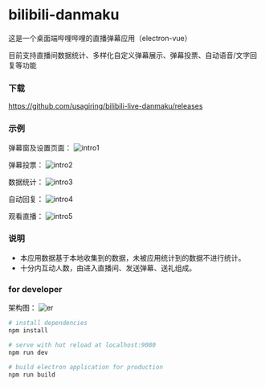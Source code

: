 # bilibili-danmaku

这是一个桌面端哔哩哔哩的直播弹幕应用（electron-vue）

目前支持直播间数据统计、多样化自定义弹幕展示、弹幕投票、自动语音/文字回复等功能

### 下载
https://github.com/usagiring/bilibili-live-danmaku/releases

### 示例
弹幕窗及设置页面：
![intro1](https://github.com/usagiring/bilibili-live-danmaku/blob/master/static/intro1.png)

弹幕投票：
![intro2](https://github.com/usagiring/bilibili-live-danmaku/blob/master/static/intro2.png)

数据统计：
![intro3](https://github.com/usagiring/bilibili-live-danmaku/blob/master/static/intro3.png)

自动回复：
![intro4](https://github.com/usagiring/bilibili-live-danmaku/blob/master/static/intro4.png)

观看直播：
![intro5](https://github.com/usagiring/bilibili-live-danmaku/blob/master/static/intro5.png)

### 说明
- 本应用数据基于本地收集到的数据，未被应用统计到的数据不进行统计。
- 十分内互动人数，由进入直播间、发送弹幕、送礼组成。

### for developer

架构图：
![er](https://github.com/usagiring/bilibili-live-danmaku/blob/master/static/er.png)

``` bash
# install dependencies
npm install

# serve with hot reload at localhost:9080
npm run dev

# build electron application for production
npm run build
```